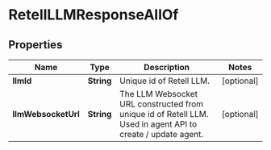 

# RetellLLMResponseAllOf


## Properties

| Name | Type | Description | Notes |
|------------ | ------------- | ------------- | -------------|
|**llmId** | **String** | Unique id of Retell LLM. |  [optional] |
|**llmWebsocketUrl** | **String** | The LLM Websocket URL constructed from unique id of Retell LLM. Used in agent API to create / update agent. |  [optional] |



